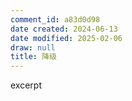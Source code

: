 ```yaml
---
comment_id: a83d0d98
date created: 2024-06-13
date modified: 2025-02-06
draw: null
title: 降级
---
```

excerpt

<!-- more -->
